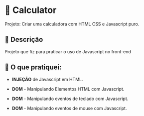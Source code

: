 # 🧮 Calculator

Projeto: Criar uma calculadora com HTML CSS e Javascript puro.

## 🔬 Descrição

Projeto que fiz para praticar o uso de Javascript no front-end

## 🤺 O que pratiquei:


* **INJEÇÃO** de Javascript em HTML.

* **DOM** - Manipulando Elementos HTML com Javascript.

* **DOM** - Manipulando eventos de teclado com Javascript.

* **DOM** - Manipulando eventos de mouse com Javascript.
